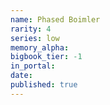 ```yaml
---
name: Phased Boimler
rarity: 4
series: low
memory_alpha:
bigbook_tier: -1
in_portal:
date:
published: true
---
```



